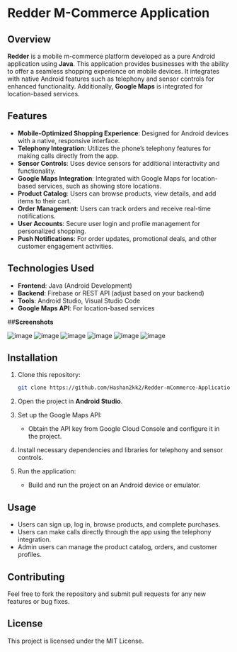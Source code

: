 
# **Redder M-Commerce Application**

## **Overview**
**Redder** is a mobile m-commerce platform developed as a pure Android application using **Java**. This application provides businesses with the ability to offer a seamless shopping experience on mobile devices. It integrates with native Android features such as telephony and sensor controls for enhanced functionality. Additionally, **Google Maps** is integrated for location-based services.

## **Features**
- **Mobile-Optimized Shopping Experience**: Designed for Android devices with a native, responsive interface.
- **Telephony Integration**: Utilizes the phone’s telephony features for making calls directly from the app.
- **Sensor Controls**: Uses device sensors for additional interactivity and functionality.
- **Google Maps Integration**: Integrated with Google Maps for location-based services, such as showing store locations.
- **Product Catalog**: Users can browse products, view details, and add items to their cart.
- **Order Management**: Users can track orders and receive real-time notifications.
- **User Accounts**: Secure user login and profile management for personalized shopping.
- **Push Notifications**: For order updates, promotional deals, and other customer engagement activities.

## **Technologies Used**
- **Frontend**: Java (Android Development)
- **Backend**: Firebase or REST API (adjust based on your backend)
- **Tools**: Android Studio, Visual Studio Code
- **Google Maps API**: For location-based services

##**Screenshots**

![image](https://github.com/user-attachments/assets/8883a35a-f482-4414-a48d-014a8d670320)
![image](https://github.com/user-attachments/assets/69b1f5ae-a568-4488-be45-b4b22ad711b7)
![image](https://github.com/user-attachments/assets/f9ff2368-2076-48e9-b279-b484ade8be77)
![image](https://github.com/user-attachments/assets/3c319f95-f63e-4c5a-be4f-a79b7611c69f)
![image](https://github.com/user-attachments/assets/094c2d99-b9f7-4f33-8c42-1a420ae9af94)
![image](https://github.com/user-attachments/assets/bbbe87bd-28e0-421f-901d-877bb8a7857e)



## **Installation**
1. Clone this repository:  
   ```bash
   git clone https://github.com/Hashan2kk2/Redder-mCommerce-Application.git
   ```
2. Open the project in **Android Studio**.

3. Set up the Google Maps API:
   - Obtain the API key from Google Cloud Console and configure it in the project.

4. Install necessary dependencies and libraries for telephony and sensor controls.

5. Run the application:
   - Build and run the project on an Android device or emulator.

## **Usage**
- Users can sign up, log in, browse products, and complete purchases.
- Users can make calls directly through the app using the telephony integration.
- Admin users can manage the product catalog, orders, and customer profiles.

## **Contributing**
Feel free to fork the repository and submit pull requests for any new features or bug fixes.

## **License**
This project is licensed under the MIT License.
